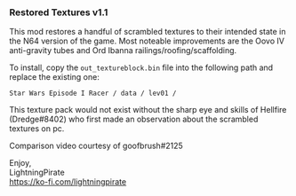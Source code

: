 ### Restored Textures v1.1

This mod restores a handful of scrambled textures to their intended state in the N64 version of the game. Most noteable improvements are the Oovo IV anti-gravity tubes and Ord Ibanna railings/roofing/scaffolding.

To install, copy the `out_textureblock.bin` file into the following path and replace the existing one:

`Star Wars Episode I Racer / data / lev01 / `

This texture pack would not exist without the sharp eye and skills of Hellfire (Dredge#8402) who first made an observation about the scrambled textures on pc.

Comparison video courtesy of goofbrush#2125

Enjoy,  
LightningPirate  
https://ko-fi.com/lightningpirate